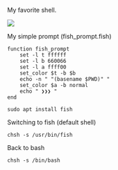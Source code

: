 My favorite shell.

<img src="https://skandyns.github.io/img/fish-shell.png"/>

My simple prompt (fish_prompt.fish)
```
function fish_prompt
    set -l t ffffff
    set -l b 660066
    set -l a ffff00
    set_color $t -b $b
    echo -n " "(basename $PWD)" "
    set_color $a -b normal
    echo " ❯❯❯ "
end
```
```
sudo apt install fish
```
Switching to fish (default shell)
```
chsh -s /usr/bin/fish
```
Back to bash
```
chsh -s /bin/bash
```

